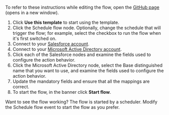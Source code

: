 To refer to these instructions while editing the flow, open the [GitHub page](https://github.com/ot4i/app-connect-templates/blob/main/resources/markdown/Create%20a%20user%20in%20Microsoft%20Active%20Directory%20for%20each%20contact%20in%20Salesforce_instructions.md) (opens in a new window).

1. Click **Use this template** to start using the template.
1. Click the Schedule flow node.  Optionally, change the schedule that will trigger the flow; for example, select the checkbox to run the flow when it's first switched on.
1. Connect to your [Salesforce account](https://ibm.biz/aassalesforce).
1. Connect to your [Microsoft Active Directory account](https://ibm.biz/aasmsad).
1. Click each of the Salesforce nodes and examine the fields used to configure the action behavior.
1. Click the Microsoft Active Directory node, select the Base distinguished name that you want to use, and examine the fields used to configure the action behavior.
1. Update the mandatory fields and ensure that all the mappings are correct.
1. To start the flow, in the banner click **Start flow**.

Want to see the flow working? The flow is started by a scheduler. Modify the Schedule flow event to start the flow as you prefer.
